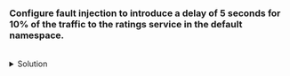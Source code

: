 
### Configure fault injection to introduce a delay of 5 seconds for 10% of the traffic to the ratings service in the default namespace.

<br>
<details><summary>Solution</summary>
<br>

Step 1 : Create a virtual service with fault injection rules
```plain 
apiVersion: networking.istio.io/v1alpha3
kind: VirtualService
metadata:
  name: ratings
  namespace: default
spec:
  hosts:
  - ratings
  http:
  - fault:
      delay:
        percentage:
          value: 10.0
        fixedDelay: 5s
    route:
    - destination:
        host: ratings
        subset: v1
```{{}}
</details>
